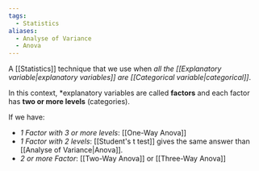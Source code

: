 ```yaml
---
tags:
  - Statistics
aliases:
  - Analyse of Variance
  - Anova
---
```

A [[Statistics]] technique that we use when *all the [[Explanatory variable|explanatory variables]] are [[Categorical variable|categorical]]*.

In this context, *explanatory variables are called **factors** and each factor has **two or more levels** (categories).

If we have:
- *1 Factor with 3 or more levels*: [[One-Way Anova]]
- *1 Factor with 2 levels*: [[Student's t test]] gives the same answer than [[Analyse of Variance|Anova]].
- *2 or more Factor*: [[Two-Way Anova]] or [[Three-Way Anova]]



